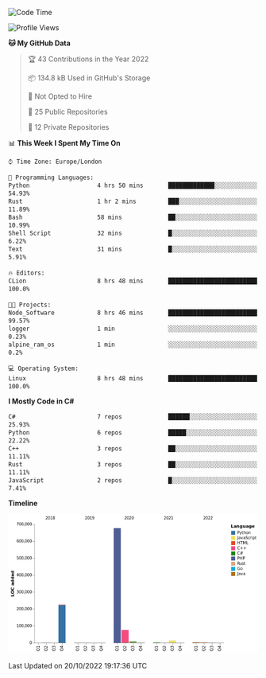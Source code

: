 <!--START_SECTION:waka-->
![Code Time](http://img.shields.io/badge/Code%20Time-329%20hrs%201%20min-blue)

![Profile Views](http://img.shields.io/badge/Profile%20Views-0-blue)

**🐱 My GitHub Data** 

> 🏆 43 Contributions in the Year 2022
 > 
> 📦 134.8 kB Used in GitHub's Storage 
 > 
> 🚫 Not Opted to Hire
 > 
> 📜 25 Public Repositories 
 > 
> 🔑 12 Private Repositories  
 > 
📊 **This Week I Spent My Time On** 

```text
⌚︎ Time Zone: Europe/London

💬 Programming Languages: 
Python                   4 hrs 50 mins       █████████████░░░░░░░░░░░░   54.93% 
Rust                     1 hr 2 mins         ███░░░░░░░░░░░░░░░░░░░░░░   11.89% 
Bash                     58 mins             ██░░░░░░░░░░░░░░░░░░░░░░░   10.99% 
Shell Script             32 mins             █░░░░░░░░░░░░░░░░░░░░░░░░   6.22% 
Text                     31 mins             █░░░░░░░░░░░░░░░░░░░░░░░░   5.91%

🔥 Editors: 
CLion                    8 hrs 48 mins       █████████████████████████   100.0%

🐱‍💻 Projects: 
Node_Software            8 hrs 46 mins       █████████████████████████   99.57% 
logger                   1 min               ░░░░░░░░░░░░░░░░░░░░░░░░░   0.23% 
alpine_ram_os            1 min               ░░░░░░░░░░░░░░░░░░░░░░░░░   0.2%

💻 Operating System: 
Linux                    8 hrs 48 mins       █████████████████████████   100.0%

```

**I Mostly Code in C#** 

```text
C#                       7 repos             ██████░░░░░░░░░░░░░░░░░░░   25.93% 
Python                   6 repos             █████░░░░░░░░░░░░░░░░░░░░   22.22% 
C++                      3 repos             ██░░░░░░░░░░░░░░░░░░░░░░░   11.11% 
Rust                     3 repos             ██░░░░░░░░░░░░░░░░░░░░░░░   11.11% 
JavaScript               2 repos             █░░░░░░░░░░░░░░░░░░░░░░░░   7.41%

```


**Timeline**

![Chart not found](https://raw.githubusercontent.com/Jirubizu/Jirubizu/master/charts/bar_graph.png) 


 Last Updated on 20/10/2022 19:17:36 UTC
<!--END_SECTION:waka-->